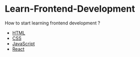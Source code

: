 # Learn-Frontend-Development
How to start learning frontend development ?

- [HTML](HTML.md)
- [CSS](CSS.md)
- [JavaScript](JavaScript.md)
- [React](React.md)
